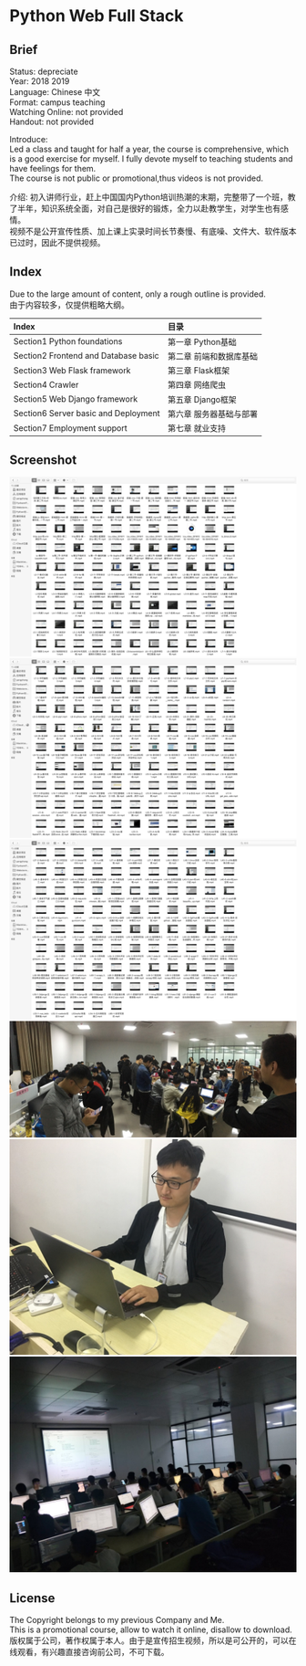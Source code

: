 Python Web Full Stack
===
## Brief
Status: depreciate  
Year: 2018 2019  
Language: Chinese 中文  
Format: campus teaching  
Watching Online: not provided  
Handout: not provided  

Introduce:  
Led a class and taught for half a year, the course is comprehensive, which is a good exercise for myself.
I fully devote myself to teaching students and have feelings for them.  
The course is not public or promotional,thus videos is not provided.  

介绍: 
初入讲师行业，赶上中国国内Python培训热潮的末期，完整带了一个班，教了半年，知识系统全面，对自己是很好的锻炼，全力以赴教学生，对学生也有感情。  
视频不是公开宣传性质、加上课上实录时间长节奏慢、有底噪、文件大、软件版本已过时，因此不提供视频。


## Index
Due to the large amount of content, only a rough outline is provided.  
由于内容较多，仅提供粗略大纲。  

| Index                                | 目录           |
|:-------------------------------------|:-------------|
| Section1 Python foundations          | 第一章 Python基础 |
| Section2 Frontend and Database basic | 第二章 前端和数据库基础 |
| Section3 Web Flask framework         | 第三章 Flask框架  |
| Section4 Crawler                     | 第四章 网络爬虫     |
| Section5 Web Django framework        | 第五章 Django框架 |
| Section6 Server basic and Deployment | 第六章 服务器基础与部署 |
| Section7 Employment support          | 第七章 就业支持     |


## Screenshot
![1](./README_IMG/1.png)
![2](./README_IMG/2.png)
![3](./README_IMG/3.png)
![4](./README_IMG/4.jpeg)
![5](./README_IMG/5.jpeg)
![6](./README_IMG/6.jpeg)

## License
The Copyright belongs to my previous Company and Me.  
This is a promotional course, allow to watch it online, disallow to download.  
版权属于公司，著作权属于本人。由于是宣传招生视频，所以是可公开的，可以在线观看，有兴趣直接咨询前公司，不可下载。